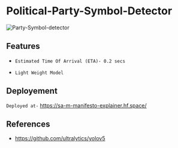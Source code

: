 # Political-Party-Symbol-Detector

![Party-Symbol-detector](https://user-images.githubusercontent.com/44370096/156371318-425f227a-20a0-444d-b9e5-bbd26400214d.gif)

## Features
- `Estimated Time Of Arrival (ETA)- 0.2 secs`

- `Light Weight Model`





## Deployement 
`Deployed at-` https://sa-m-manifesto-explainer.hf.space/

## References
- https://github.com/ultralytics/yolov5
